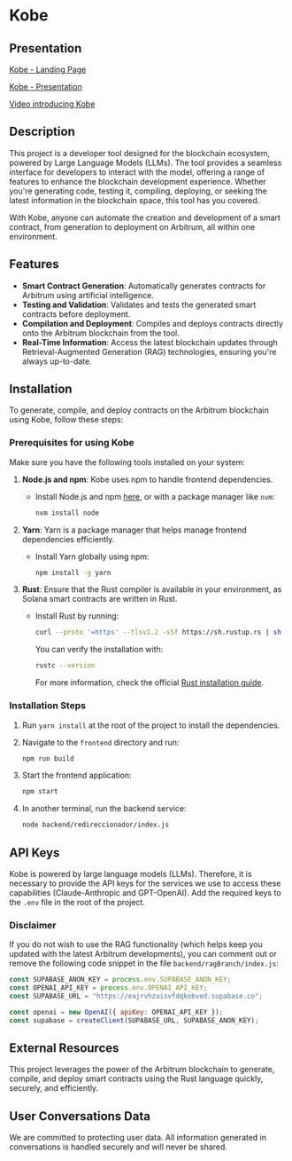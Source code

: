# Kobe

## Presentation
[Kobe - Landing Page](https://landing-kobe-gamma.vercel.app/)

[Kobe - Presentation](https://www.figma.com/slides/bGfjLNlSJgGQcs4P6Xn5fS/kobe-deck-edge-city?node-id=1-582&t=vxGkafoHNOwAcDIC-1)

[Video introducing Kobe](https://www.youtube.com/watch?v=TwV7pMG93T0)

## Description

This project is a developer tool designed for the blockchain ecosystem, powered by Large Language Models (LLMs). The tool provides a seamless interface for developers to interact with the model, offering a range of features to enhance the blockchain development experience. Whether you're generating code, testing it, compiling, deploying, or seeking the latest information in the blockchain space, this tool has you covered.

With Kobe, anyone can automate the creation and development of a smart contract, from generation to deployment on Arbitrum, all within one environment.

## Features

- **Smart Contract Generation**: Automatically generates contracts for Arbitrum using artificial intelligence.
- **Testing and Validation**: Validates and tests the generated smart contracts before deployment.
- **Compilation and Deployment**: Compiles and deploys contracts directly onto the Arbitrum blockchain from the tool.
- **Real-Time Information**: Access the latest blockchain updates through Retrieval-Augmented Generation (RAG) technologies, ensuring you're always up-to-date.

## Installation

To generate, compile, and deploy contracts on the Arbitrum blockchain using Kobe, follow these steps:

### Prerequisites for using Kobe

Make sure you have the following tools installed on your system:

1. **Node.js and npm**: Kobe uses npm to handle frontend dependencies.
   - Install Node.js and npm [here](https://nodejs.org/en/download/), or with a package manager like `nvm`:
     ```bash
     nvm install node
     ```

2. **Yarn**: Yarn is a package manager that helps manage frontend dependencies efficiently.
   - Install Yarn globally using npm:
     ```bash
     npm install -g yarn
     ```

3. **Rust**: Ensure that the Rust compiler is available in your environment, as Solana smart contracts are written in Rust.
   - Install Rust by running:
     ```bash
     curl --proto '=https' --tlsv1.2 -sSf https://sh.rustup.rs | sh
     ```
     You can verify the installation with:
     ```bash
     rustc --version
     ```
     For more information, check the official [Rust installation guide](https://www.rust-lang.org/tools/install).


### Installation Steps

1. Run `yarn install` at the root of the project to install the dependencies.

2. Navigate to the `frontend` directory and run:
   ```bash
   npm run build
   ```

3. Start the frontend application:
   ```bash
   npm start
   ```

4. In another terminal, run the backend service:
   ```bash
   node backend/redireccionador/index.js
   ```

## API Keys

Kobe is powered by large language models (LLMs). Therefore, it is necessary to provide the API keys for the services we use to access these capabilities (Claude-Anthropic and GPT-OpenAI). Add the required keys to the `.env` file in the root of the project.

### Disclaimer

If you do not wish to use the RAG functionality (which helps keep you updated with the latest Arbitrum developments), you can comment out or remove the following code snippet in the file `backend/ragBranch/index.js`:

```javascript
const SUPABASE_ANON_KEY = process.env.SUPABASE_ANON_KEY;
const OPENAI_API_KEY = process.env.OPENAI_API_KEY;
const SUPABASE_URL = "https://eajrvhzuisvfdqkobved.supabase.co";

const openai = new OpenAI({ apiKey: OPENAI_API_KEY });
const supabase = createClient(SUPABASE_URL, SUPABASE_ANON_KEY);
```

## External Resources

This project leverages the power of the Arbitrum blockchain to generate, compile, and deploy smart contracts using the Rust language quickly, securely, and efficiently.

## User Conversations Data

We are committed to protecting user data. All information generated in conversations is handled securely and will never be shared.


